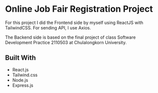 # Online Job Fair Registration Project

For this project I did the Frontend side by myself using ReactJS with TailwindCSS.
For sending API, I use Axios.

The Backend side is based on the final project of class Software Development Practice 2110503 at Chulalongkorn University.

## Built With
- React.js
- Tailwind.css
- Node.js
- Express.js

